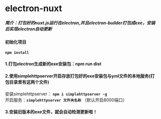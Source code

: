 # electron-nuxt
##### 简介：打包好的nuxt.js运行在electron,并且electron-builder打包成exe，安装后实现electron自动更新

#### 初始化项目
**`npm install`**

#### 1.打包electron生成新的exe安装包：npm run dist
#### 2.使用simplehttpserver开启存放打包好的exe安装包与yml文件的本地服务(打包目录里有这两个文件)
  安装simplehttpserver： **`npm i simplehttpserver -g`**
  <br />
  开启服务：**`simplehttpserver 文件夹名称`** （默认开启8000端口）
#### 3.安装旧版本的exe文件，就会自动检测更新啦！
